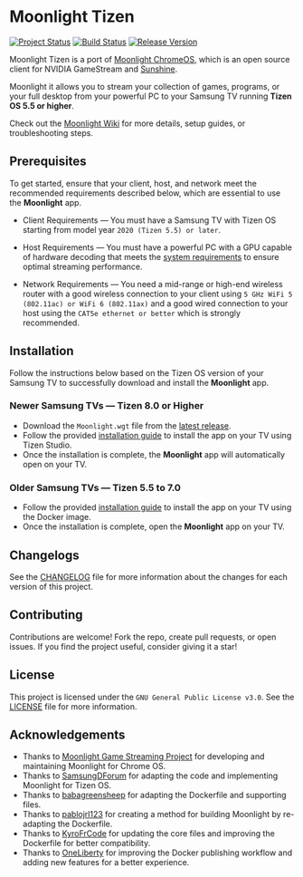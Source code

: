 # Moonlight Tizen

[![Project Status](https://img.shields.io/badge/project-actively_maintained-brightgreen?style=for-the-badge&logo=github)](#)
[![Build Status](https://img.shields.io/github/actions/workflow/status/ndriqimlahu/moonlight-tizen/build-and-release.yml?branch=master&style=for-the-badge&logo=docker)](https://github.com/ndriqimlahu/moonlight-tizen/actions/workflows/build-and-release.yml)
[![Release Version](https://img.shields.io/github/v/release/ndriqimlahu/moonlight-tizen?style=for-the-badge&logo=github)](https://github.com/ndriqimlahu/moonlight-tizen/releases/latest)

Moonlight Tizen is a port of [Moonlight ChromeOS](https://github.com/moonlight-stream/moonlight-chrome), which is an open source client for NVIDIA GameStream and [Sunshine](https://app.lizardbyte.dev/Sunshine/).

Moonlight it allows you to stream your collection of games, programs, or your full desktop from your powerful PC to your Samsung TV running **Tizen OS 5.5 or higher**.

Check out the [Moonlight Wiki](https://github.com/ndriqimlahu/moonlight-tizen/wiki) for more details, setup guides, or troubleshooting steps.

## Prerequisites

To get started, ensure that your client, host, and network meet the recommended requirements described below, which are essential to use the **Moonlight** app.

- Client Requirements — You must have a Samsung TV with Tizen OS starting from model year `2020 (Tizen 5.5) or later`.

- Host Requirements — You must have a powerful PC with a GPU capable of hardware decoding that meets the [system requirements](https://docs.lizardbyte.dev/projects/sunshine/latest/index.html#%EF%B8%8F-system-requirements) to ensure optimal streaming performance.

- Network Requirements — You need a mid-range or high-end wireless router with a good wireless connection to your client using `5 GHz WiFi 5 (802.11ac) or WiFi 6 (802.11ax)` and a good wired connection to your host using the `CAT5e ethernet or better` which is strongly recommended.

## Installation

Follow the instructions below based on the Tizen OS version of your Samsung TV to successfully download and install the **Moonlight** app.

### Newer Samsung TVs — Tizen 8.0 or Higher

- Download the `Moonlight.wgt` file from the [latest release](https://github.com/ndriqimlahu/moonlight-tizen/releases/latest).
- Follow the provided [installation guide](https://github.com/ndriqimlahu/moonlight-tizen/wiki/Installation-Guide#installation-using-tizen-studio) to install the app on your TV using Tizen Studio.
- Once the installation is complete, the **Moonlight** app will automatically open on your TV.

### Older Samsung TVs — Tizen 5.5 to 7.0

- Follow the provided [installation guide](https://github.com/ndriqimlahu/moonlight-tizen/wiki/Installation-Guide#installation-using-docker-image) to install the app on your TV using the Docker image.
- Once the installation is complete, open the **Moonlight** app on your TV.

## Changelogs

See the [CHANGELOG](https://github.com/ndriqimlahu/moonlight-tizen/blob/master/CHANGELOG.md) file for more information about the changes for each version of this project.

## Contributing

Contributions are welcome! Fork the repo, create pull requests, or open issues. If you find the project useful, consider giving it a star!

## License

This project is licensed under the `GNU General Public License v3.0`. See the [LICENSE](https://github.com/ndriqimlahu/moonlight-tizen/blob/master/LICENSE) file for more information.

## Acknowledgements
- Thanks to [Moonlight Game Streaming Project](https://github.com/moonlight-stream/moonlight-chrome) for developing and maintaining Moonlight for Chrome OS.
- Thanks to [SamsungDForum](https://github.com/SamsungDForum/moonlight-chrome) for adapting the code and implementing Moonlight for Tizen OS.
- Thanks to [babagreensheep](https://github.com/babagreensheep/jellyfin-tizen-docker) for adapting the Dockerfile and supporting files.
- Thanks to [pablojrl123](https://github.com/pablojrl123/moonlight-tizen-docker) for creating a method for building Moonlight by re-adapting the Dockerfile.
- Thanks to [KyroFrCode](https://github.com/KyroFrCode/moonlight-chrome-tizen) for updating the core files and improving the Dockerfile for better compatibility.
- Thanks to [OneLiberty](https://github.com/OneLiberty/moonlight-chrome-tizen) for improving the Docker publishing workflow and adding new features for a better experience.
